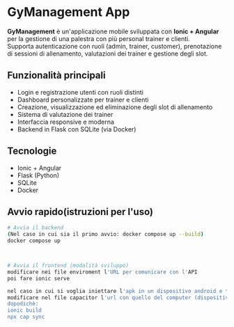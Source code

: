 # GyManagement App

**GyManagement** è un'applicazione mobile sviluppata con **Ionic + Angular** per la gestione di una palestra con più personal trainer e clienti.  
Supporta autenticazione con ruoli (admin, trainer, customer), prenotazione di sessioni di allenamento, valutazioni dei trainer e gestione degli slot.

## Funzionalità principali
- Login e registrazione utenti con ruoli distinti
- Dashboard personalizzate per trainer e clienti
- Creazione, visualizzazione ed eliminazione degli slot di allenamento
- Sistema di valutazione dei trainer
- Interfaccia responsive e moderna
- Backend in Flask con SQLite (via Docker)

## Tecnologie
- Ionic + Angular
- Flask (Python)
- SQLite
- Docker

## Avvio rapido(istruzioni per l'uso)
```bash
# Avvia il backend
(Nel caso in cui sia il primo avvio: docker compose up --build)
docker compose up



# Avvia il frontend (modalità sviluppo)
modificare nei file enviroment l'URL per comunicare con l'API
poi fare ionic serve

nel caso in cui si voglia iniettare l'apk in un dispositivo android e testare l'app:
modificare nel file capacitor l'url con quello del computer (dispositivo e computer devono essere collegati alla stessa rete)
dopodichè:
ionic build
npx cap sync 
